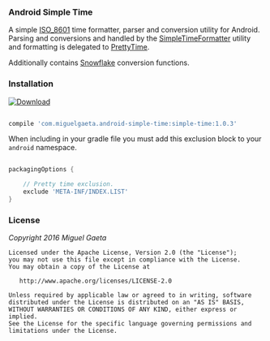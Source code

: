 ### Android Simple Time

A simple [ISO_8601](https://en.wikipedia.org/wiki/ISO_8601) time formatter, parser and conversion utility for Android.  Parsing and conversions and handled by the [SimpleTimeFormatter](http://developer.android.com/reference/java/text/SimpleDateFormat.html) utility and formatting is delegated to [PrettyTime](http://www.ocpsoft.org/prettytime/).

Additionally contains [Snowflake](https://github.com/twitter/snowflake) conversion functions.

### Installation

[![Download](https://api.bintray.com/packages/mrkcsc/maven/com.miguelgaeta.simple-time/images/download.svg)](https://bintray.com/mrkcsc/maven/com.miguelgaeta.simple-time/_latestVersion)

```groovy

compile 'com.miguelgaeta.android-simple-time:simple-time:1.0.3'

```

When including in your gradle file you must add this exclusion block to your `android` namespace.

```groovy

packagingOptions {

    // Pretty time exclusion.
    exclude 'META-INF/INDEX.LIST'
}

```

### License

*Copyright 2016 Miguel Gaeta*

    Licensed under the Apache License, Version 2.0 (the "License");
    you may not use this file except in compliance with the License.
    You may obtain a copy of the License at

       http://www.apache.org/licenses/LICENSE-2.0

    Unless required by applicable law or agreed to in writing, software
    distributed under the License is distributed on an "AS IS" BASIS,
    WITHOUT WARRANTIES OR CONDITIONS OF ANY KIND, either express or implied.
    See the License for the specific language governing permissions and
    limitations under the License.
